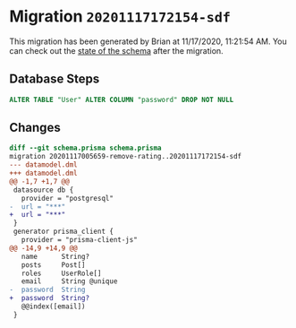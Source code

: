 # Migration `20201117172154-sdf`

This migration has been generated by Brian at 11/17/2020, 11:21:54 AM.
You can check out the [state of the schema](./schema.prisma) after the migration.

## Database Steps

```sql
ALTER TABLE "User" ALTER COLUMN "password" DROP NOT NULL
```

## Changes

```diff
diff --git schema.prisma schema.prisma
migration 20201117005659-remove-rating..20201117172154-sdf
--- datamodel.dml
+++ datamodel.dml
@@ -1,7 +1,7 @@
 datasource db {
   provider = "postgresql"
-  url = "***"
+  url = "***"
 }
 generator prisma_client {
   provider = "prisma-client-js"
@@ -14,9 +14,9 @@
   name      String?
   posts     Post[]
   roles     UserRole[]
   email     String @unique
-  password  String
+  password  String?
   @@index([email])
 }
```


